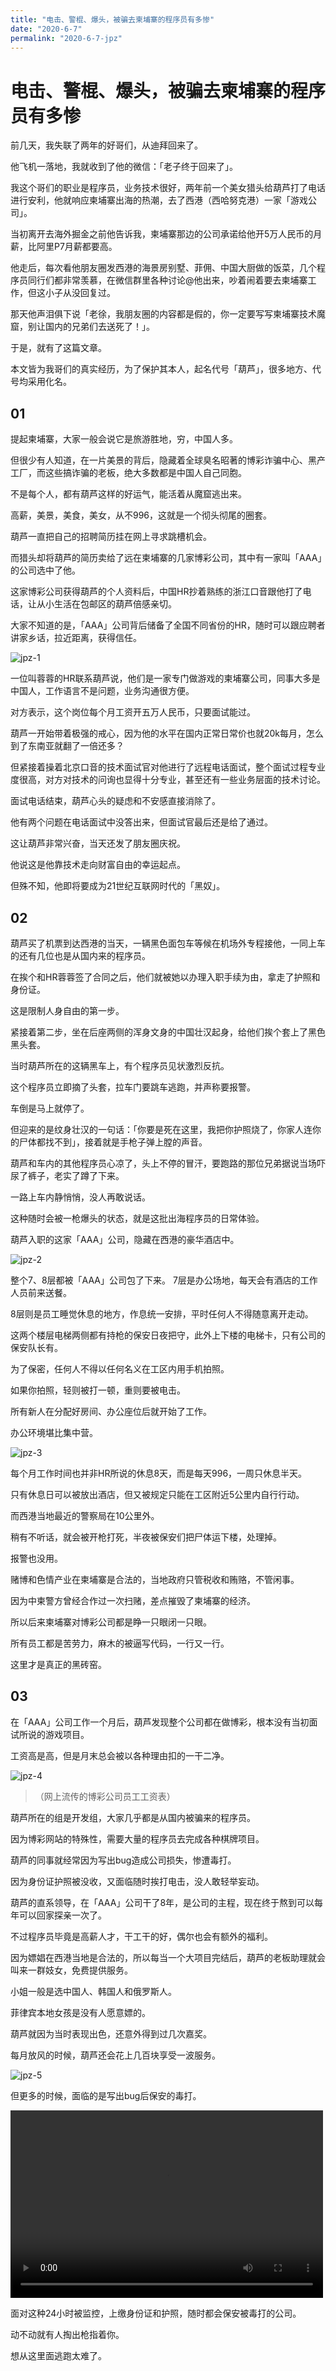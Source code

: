 ```yaml
---
title: "电击、警棍、爆头，被骗去柬埔寨的程序员有多惨"
date: "2020-6-7"
permalink: "2020-6-7-jpz"
---
```


# 电击、警棍、爆头，被骗去柬埔寨的程序员有多惨

前几天，我失联了两年的好哥们，从迪拜回来了。

他飞机一落地，我就收到了他的微信：「老子终于回来了」。

我这个哥们的职业是程序员，业务技术很好，两年前一个美女猎头给葫芦打了电话进行安利，他就响应柬埔寨出海的热潮，去了西港（西哈努克港）一家「游戏公司」。

当初离开去海外掘金之前他告诉我，柬埔寨那边的公司承诺给他开5万人民币的月薪，比阿里P7月薪都要高。

他走后，每次看他朋友圈发西港的海景房别墅、菲佣、中国大厨做的饭菜，几个程序员同行们都非常羡慕，在微信群里各种讨论@他出来，吵着闹着要去柬埔寨工作，但这小子从没回复过。

那天他声泪俱下说「老徐，我朋友圈的内容都是假的，你一定要写写柬埔寨技术魔窟，别让国内的兄弟们去送死了！」。

于是，就有了这篇文章。

本文皆为我哥们的真实经历，为了保护其本人，起名代号「葫芦」，很多地方、代号均采用化名。

## 01 

提起柬埔寨，大家一般会说它是旅游胜地，穷，中国人多。

但很少有人知道，在一片美景的背后，隐藏着全球臭名昭著的博彩诈骗中心、黑产工厂，而这些搞诈骗的老板，绝大多数都是中国人自己同胞。

不是每个人，都有葫芦这样的好运气，能活着从魔窟逃出来。

高薪，美景，美食，美女，从不996，这就是一个彻头彻尾的圈套。

葫芦一直把自己的招聘简历挂在网上寻求跳槽机会。

而猎头却将葫芦的简历卖给了远在柬埔寨的几家博彩公司，其中有一家叫「AAA」的公司选中了他。

这家博彩公司获得葫芦的个人资料后，中国HR抄着熟练的浙江口音跟他打了电话，让从小生活在包邮区的葫芦倍感亲切。

大家不知道的是，「AAA」公司背后储备了全国不同省份的HR，随时可以跟应聘者讲家乡话，拉近距离，获得信任。

![jpz-1](http://www.almx.top/image/jpz/jpz-1.jpg)

一位叫蓉蓉的HR联系葫芦说，他们是一家专门做游戏的柬埔寨公司，同事大多是中国人，工作语言不是问题，业务沟通很方便。

对方表示，这个岗位每个月工资开五万人民币，只要面试能过。

葫芦一开始带着极强的戒心，因为他的水平在国内正常日常价也就20k每月，怎么到了东南亚就翻了一倍还多？

但紧接着操着北京口音的技术面试官对他进行了远程电话面试，整个面试过程专业度很高，对方对技术的问询也显得十分专业，甚至还有一些业务层面的技术讨论。

面试电话结束，葫芦心头的疑虑和不安感直接消除了。

他有两个问题在电话面试中没答出来，但面试官最后还是给了通过。

这让葫芦非常兴奋，当天还发了朋友圈庆祝。

他说这是他靠技术走向财富自由的幸运起点。

但殊不知，他即将要成为21世纪互联网时代的「黑奴」。

## 02 


葫芦买了机票到达西港的当天，一辆黑色面包车等候在机场外专程接他，一同上车的还有几位也是从国内来的程序员。

在挨个和HR蓉蓉签了合同之后，他们就被她以办理入职手续为由，拿走了护照和身份证。

这是限制人身自由的第一步。

紧接着第二步，坐在后座两侧的浑身文身的中国壮汉起身，给他们挨个套上了黑色黑头套。

当时葫芦所在的这辆黑车上，有个程序员见状激烈反抗。

这个程序员立即摘了头套，拉车门要跳车逃跑，并声称要报警。

车倒是马上就停了。

但迎来的是纹身壮汉的一句话：「你要是死在这里，我把你护照烧了，你家人连你的尸体都找不到」，接着就是手枪子弹上膛的声音。

葫芦和车内的其他程序员心凉了，头上不停的冒汗，要跑路的那位兄弟据说当场吓尿了裤子，老实了蹲了下来。

一路上车内静悄悄，没人再敢说话。

这种随时会被一枪爆头的状态，就是这批出海程序员的日常体验。

葫芦入职的这家「AAA」公司，隐藏在西港的豪华酒店中。

![jpz-2](http://www.almx.top/image/jpz/jpz-2.jpg)

整个7、8层都被「AAA」公司包了下来。
7层是办公场地，每天会有酒店的工作人员前来送餐。

8层则是员工睡觉休息的地方，作息统一安排，平时任何人不得随意离开走动。

这两个楼层电梯两侧都有持枪的保安日夜把守，此外上下楼的电梯卡，只有公司的保安队长有。

为了保密，任何人不得以任何名义在工区内用手机拍照。

如果你拍照，轻则被打一顿，重则要被电击。

所有新人在分配好房间、办公座位后就开始了工作。

办公环境堪比集中营。

![jpz-3](http://www.almx.top/image/jpz/jpz-3.jpg)


每个月工作时间也并非HR所说的休息8天，而是每天996，一周只休息半天。

只有休息日可以被放出酒店，但又被规定只能在工区附近5公里内自行行动。

而西港当地最近的警察局在10公里外。

稍有不听话，就会被开枪打死，半夜被保安们把尸体运下楼，处理掉。

报警也没用。

赌博和色情产业在柬埔寨是合法的，当地政府只管税收和贿赂，不管闲事。

因为中柬警方曾经合作过一次扫赌，差点摧毁了柬埔寨的经济。

所以后来柬埔寨对博彩公司都是睁一只眼闭一只眼。

所有员工都是苦劳力，麻木的被逼写代码，一行又一行。

这里才是真正的黑砖窑。

## 03


在「AAA」公司工作一个月后，葫芦发现整个公司都在做博彩，根本没有当初面试所说的游戏项目。

工资高是高，但是月末总会被以各种理由扣的一干二净。

![jpz-4](http://www.almx.top/image/jpz/jpz-4.jpg)

> （网上流传的博彩公司员工工资表）

葫芦所在的组是开发组，大家几乎都是从国内被骗来的程序员。

因为博彩网站的特殊性，需要大量的程序员去完成各种棋牌项目。

葫芦的同事就经常因为写出bug造成公司损失，惨遭毒打。

因为身份证护照被没收，又面临随时挨打电击，没人敢轻举妄动。

葫芦的直系领导，在「AAA」公司干了8年，是公司的主程，现在终于熬到可以每年可以回家探亲一次了。

不过程序员毕竟是高薪人才，干工干的好，偶尔也会有额外的福利。

因为嫖娼在西港当地是合法的，所以每当一个大项目完结后，葫芦的老板助理就会叫来一群妓女，免费提供服务。

小姐一般是选中国人、韩国人和俄罗斯人。

菲律宾本地女孩是没有人愿意嫖的。

葫芦就因为当时表现出色，还意外得到过几次嘉奖。

每月放风的时候，葫芦还会花上几百块享受一波服务。

![jpz-5](http://www.almx.top/image/jpz/jpz-5.png)

但更多的时候，面临的是写出bug后保安的毒打。

<video src="http://www.almx.top/image/jpz/jpz-6.mp4" controls="controls" width="500" height="300">您的浏览器不支持播放该视频！</video>

面对这种24小时被监控，上缴身份证和护照，随时都会保安被毒打的公司。

动不动就有人掏出枪指着你。

想从这里面逃跑太难了。